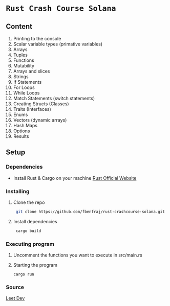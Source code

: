 # `Rust Crash Course Solana`

## Content

1. Printing to the console
2. Scalar variable types (primative variables)
3. Arrays
4. Tuples
5. Functions
6. Mutability
7. Arrays and slices
8. Strings
9. If Statements
10. For Loops
11. While Loops
12. Match Statements (switch statements)
13. Creating Structs (Classes)
14. Traits (Interfaces)
15. Enums
16. Vectors (dynamic arrays)
17. Hash Maps
18. Options
19. Results

## Setup

### Dependencies

- Install Rust & Cargo on your machine
  [Rust Official Website](https://www.rust-lang.org/)

### Installing

1. Clone the repo

   ```sh
    git clone https://github.com/fbenfraj/rust-crashcourse-solana.git
   ```

2. Install dependencies

   ```sh
    cargo build
   ```

### Executing program

1. Uncomment the functions you want to execute in src/main.rs

2. Starting the program

   ```
   cargo run
   ```

### Source

[Leet Dev](https://youtu.be/-AAtfPHEMbA)
